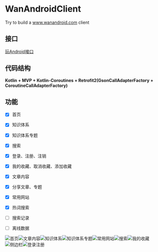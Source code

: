 # WanAndroidClient
Try to build a www.wanandroid.com client

## 接口
[玩Android接口](http://www.wanandroid.com/blog/2)

## 代码结构
**Kotlin + MVP + Kotlin-Coroutines + Retrofit2(GsonCallAdapterFactory + CoroutineCallAdapterFactory)**

## 功能
- [x] 首页
- [x] 知识体系
- [x] 知识体系专题
- [x] 搜索
- [x] 登录、注册、注销
- [x] 我的收藏、取消收藏、添加收藏
- [x] 文章内容
- [x] 分享文章、专题
- [x] 常用网站
- [x] 热词搜索
- [ ] 搜索记录
- [ ] 离线数据


![首页](http://ovlhlis72.bkt.clouddn.com/17-12-28/57356814.jpg?imageView2/2/w/300/q/95)![文章内容](http://ovlhlis72.bkt.clouddn.com/17-12-28/71677892.jpg?imageView2/2/w/300/q/95)![知识体系](http://ovlhlis72.bkt.clouddn.com/17-12-28/99475686.jpg?imageView2/2/w/300/q/95)![知识体系专题](http://ovlhlis72.bkt.clouddn.com/17-12-28/19601277.jpg?imageView2/2/w/300/q/95)![常用网站](http://ovlhlis72.bkt.clouddn.com/17-12-28/77418675.jpg?imageView2/2/w/300/q/95)![搜索](http://ovlhlis72.bkt.clouddn.com/17-12-28/85932183.jpg?imageView2/2/w/300/q/95)![我的收藏](http://ovlhlis72.bkt.clouddn.com/17-12-28/71040266.jpg?imageView2/2/w/300/q/95)![侧边栏](http://ovlhlis72.bkt.clouddn.com/17-12-28/5019523.jpg?imageView2/2/w/300/q/95)![登录注册](http://ovlhlis72.bkt.clouddn.com/17-12-28/90744154.jpg?imageView2/2/w/300/q/95)
